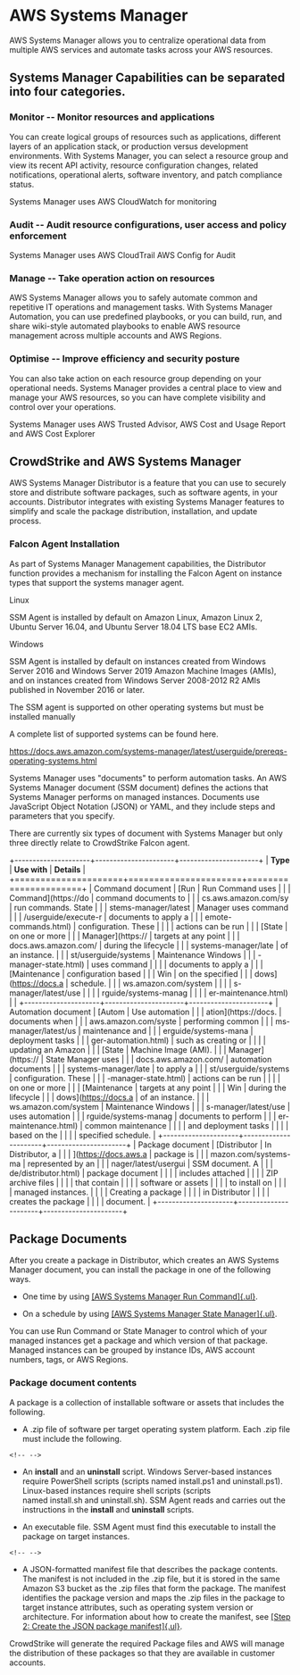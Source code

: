 AWS Systems Manager
===================

AWS Systems Manager allows you to centralize operational data from
multiple AWS services and automate tasks across your AWS resources.

Systems Manager Capabilities can be separated into four categories.
-------------------------------------------------------------------

### Monitor -- Monitor resources and applications

You can create logical groups of resources such as applications,
different layers of an application stack, or production versus
development environments. With Systems Manager, you can select a
resource group and view its recent API activity, resource configuration
changes, related notifications, operational alerts, software inventory,
and patch compliance status.

Systems Manager uses AWS CloudWatch for monitoring

### Audit -- Audit resource configurations, user access and policy enforcement

Systems Manager uses AWS CloudTrail AWS Config for Audit

### Manage -- Take operation action on resources

AWS Systems Manager allows you to safely automate common and repetitive
IT operations and management tasks. With Systems Manager Automation, you
can use predefined playbooks, or you can build, run, and share
wiki-style automated playbooks to enable AWS resource management across
multiple accounts and AWS Regions.

### Optimise -- Improve efficiency and security posture 

You can also take action on each resource group depending on your
operational needs. Systems Manager provides a central place to view and
manage your AWS resources, so you can have complete visibility and
control over your operations.

Systems Manager uses AWS Trusted Advisor, AWS Cost and Usage Report and
AWS Cost Explorer

CrowdStrike and AWS Systems Manager
-----------------------------------

AWS Systems Manager Distributor is a feature that you can use to
securely store and distribute software packages, such as software
agents, in your accounts. Distributor integrates with existing Systems
Manager features to simplify and scale the package distribution,
installation, and update process.

### Falcon Agent Installation

As part of Systems Manager Management capabilities, the Distributor
function provides a mechanism for installing the Falcon Agent on
instance types that support the systems manager agent.

Linux

SSM Agent is installed by default on Amazon Linux, Amazon Linux 2,
Ubuntu Server 16.04, and Ubuntu Server 18.04 LTS base EC2 AMIs.

Windows

SSM Agent is installed by default on instances created from Windows
Server 2016 and Windows Server 2019 Amazon Machine Images (AMIs), and on
instances created from Windows Server 2008-2012 R2 AMIs published in
November 2016 or later.

The SSM agent is supported on other operating systems but must be
installed manually

A complete list of supported systems can be found here.

<https://docs.aws.amazon.com/systems-manager/latest/userguide/prereqs-operating-systems.html>

Systems Manager uses "documents" to perform automation tasks. An AWS
Systems Manager document (SSM document) defines the actions that Systems
Manager performs on managed instances. Documents use JavaScript Object
Notation (JSON) or YAML, and they include steps and parameters that you
specify.

There are currently six types of document with Systems Manager but only
three directly relate to CrowdStrike Falcon agent.

+---------------------+----------------------+----------------------+
| **Type**            | **Use with**         | **Details**          |
+=====================+======================+======================+
| Command document    | [Run                 | Run Command uses     |
|                     | Command](https://do  | command documents to |
|                     | cs.aws.amazon.com/sy | run commands. State  |
|                     | stems-manager/latest | Manager uses command |
|                     | /userguide/execute-r | documents to apply a |
|                     | emote-commands.html) | configuration. These |
|                     |                      | actions can be run   |
|                     | [State               | on one or more       |
|                     | Manager](https://    | targets at any point |
|                     | docs.aws.amazon.com/ | during the lifecycle |
|                     | systems-manager/late | of an instance.      |
|                     | st/userguide/systems | Maintenance Windows  |
|                     | -manager-state.html) | uses command         |
|                     |                      | documents to apply a |
|                     | [Maintenance         | configuration based  |
|                     | Win                  | on the specified     |
|                     | dows](https://docs.a | schedule.            |
|                     | ws.amazon.com/system |                      |
|                     | s-manager/latest/use |                      |
|                     | rguide/systems-manag |                      |
|                     | er-maintenance.html) |                      |
+---------------------+----------------------+----------------------+
| Automation document | [Autom               | Use automation       |
|                     | ation](https://docs. | documents when       |
|                     | aws.amazon.com/syste | performing common    |
|                     | ms-manager/latest/us | maintenance and      |
|                     | erguide/systems-mana | deployment tasks     |
|                     | ger-automation.html) | such as creating or  |
|                     |                      | updating an Amazon   |
|                     | [State               | Machine Image (AMI). |
|                     | Manager](https://    | State Manager uses   |
|                     | docs.aws.amazon.com/ | automation documents |
|                     | systems-manager/late | to apply a           |
|                     | st/userguide/systems | configuration. These |
|                     | -manager-state.html) | actions can be run   |
|                     |                      | on one or more       |
|                     | [Maintenance         | targets at any point |
|                     | Win                  | during the lifecycle |
|                     | dows](https://docs.a | of an instance.      |
|                     | ws.amazon.com/system | Maintenance Windows  |
|                     | s-manager/latest/use | uses automation      |
|                     | rguide/systems-manag | documents to perform |
|                     | er-maintenance.html) | common maintenance   |
|                     |                      | and deployment tasks |
|                     |                      | based on the         |
|                     |                      | specified schedule.  |
+---------------------+----------------------+----------------------+
| Package document    | [Distributor         | In Distributor, a    |
|                     | ](https://docs.aws.a | package is           |
|                     | mazon.com/systems-ma | represented by an    |
|                     | nager/latest/usergui | SSM document. A      |
|                     | de/distributor.html) | package document     |
|                     |                      | includes attached    |
|                     |                      | ZIP archive files    |
|                     |                      | that contain         |
|                     |                      | software or assets   |
|                     |                      | to install on        |
|                     |                      | managed instances.   |
|                     |                      | Creating a package   |
|                     |                      | in Distributor       |
|                     |                      | creates the package  |
|                     |                      | document.            |
+---------------------+----------------------+----------------------+

Package Documents
-----------------

After you create a package in Distributor, which creates an AWS Systems
Manager document, you can install the package in one of the following
ways.

-   One time by using [[AWS Systems Manager Run
    Command]{.ul}](https://docs.aws.amazon.com/systems-manager/latest/userguide/execute-remote-commands.html).

-   On a schedule by using [[AWS Systems Manager State
    Manager]{.ul}](https://docs.aws.amazon.com/systems-manager/latest/userguide/systems-manager-state.html).

You can use Run Command or State Manager to control which of your
managed instances get a package and which version of that package.
Managed instances can be grouped by instance IDs, AWS account numbers,
tags, or AWS Regions.

### Package document contents

A package is a collection of installable software or assets that
includes the following.

-   A .zip file of software per target operating system platform. Each
    .zip file must include the following.

```{=html}
<!-- -->
```
-   An **install** and an **uninstall** script. Windows Server-based
    instances require PowerShell scripts (scripts
    named install.ps1 and uninstall.ps1). Linux-based instances require
    shell scripts (scripts named install.sh and uninstall.sh). SSM Agent
    reads and carries out the instructions in
    the **install** and **uninstall** scripts.

-   An executable file. SSM Agent must find this executable to install
    the package on target instances.

```{=html}
<!-- -->
```
-   A JSON-formatted manifest file that describes the package contents.
    The manifest is not included in the .zip file, but it is stored in
    the same Amazon S3 bucket as the .zip files that form the package.
    The manifest identifies the package version and maps the .zip files
    in the package to target instance attributes, such as operating
    system version or architecture. For information about how to create
    the manifest, see [[Step 2: Create the JSON package
    manifest]{.ul}](https://docs.aws.amazon.com/systems-manager/latest/userguide/distributor-working-with-packages-create.html#packages-manifest).

CrowdStrike will generate the required Package files and AWS will manage
the distribution of these packages so that they are available in
customer accounts.
